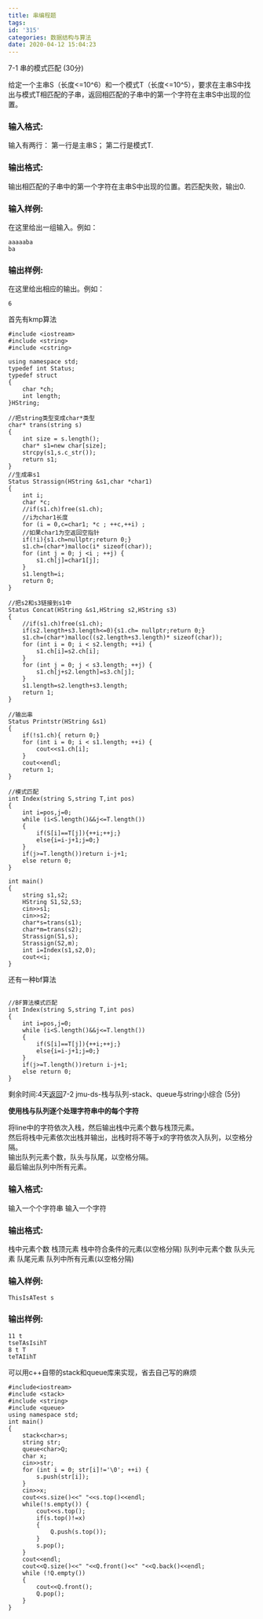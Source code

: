 ```yaml
---
title: 串编程题
tags: 
id: '315'
categories: 数据结构与算法
date: 2020-04-12 15:04:23
---
```


7-1 串的模式匹配 (30分)

给定一个主串S（长度<=10^6）和一个模式T（长度<=10^5），要求在主串S中找出与模式T相匹配的子串，返回相匹配的子串中的第一个字符在主串S中出现的位置。

### 输入格式:

输入有两行： 第一行是主串S； 第二行是模式T.

### 输出格式:

输出相匹配的子串中的第一个字符在主串S中出现的位置。若匹配失败，输出0.

### 输入样例:

在这里给出一组输入。例如：

```
aaaaaba
ba
```

### 输出样例:

在这里给出相应的输出。例如：

```
6
```

首先有kmp算法

```
#include <iostream>
#include <string>
#include <cstring>

using namespace std;
typedef int Status;
typedef struct
{
    char *ch;
    int length;
}HString;

//把string类型变成char*类型
char* trans(string s)
{
    int size = s.length();
    char* s1=new char[size];
    strcpy(s1,s.c_str());
    return s1;
}
//生成串s1
Status Strassign(HString &s1,char *char1)
{
    int i;
    char *c;
    //if(s1.ch)free(s1.ch);
    //i为char1长度
    for (i = 0,c=char1; *c ; ++c,++i) ;
    //如果char1为空返回空指针
    if(!i){s1.ch=nullptr;return 0;}
    s1.ch=(char*)malloc(i* sizeof(char));
    for (int j = 0; j <i ; ++j) {
        s1.ch[j]=char1[j];
    }
    s1.length=i;
    return 0;
}

//把s2和s3链接到s1中
Status Concat(HString &s1,HString s2,HString s3)
{
    //if(s1.ch)free(s1.ch);
    if(s2.length+s3.length<=0){s1.ch= nullptr;return 0;}
    s1.ch=(char*)malloc((s2.length+s3.length)* sizeof(char));
    for (int i = 0; i < s2.length; ++i) {
        s1.ch[i]=s2.ch[i];
    }
    for (int j = 0; j < s3.length; ++j) {
        s1.ch[j+s2.length]=s3.ch[j];
    }
    s1.length=s2.length+s3.length;
    return 1;
}

//输出串
Status Printstr(HString &s1)
{
    if(!s1.ch){ return 0;}
    for (int i = 0; i < s1.length; ++i) {
        cout<<s1.ch[i];
    }
    cout<<endl;
    return 1;
}

//模式匹配
int Index(string S,string T,int pos)
{
    int i=pos,j=0;
    while (i<S.length()&&j<=T.length())
    {
        if(S[i]==T[j]){++i;++j;}
        else{i=i-j+1;j=0;}
    }
    if(j>=T.length())return i-j+1;
    else return 0;
}

int main()
{
    string s1,s2;
    HString S1,S2,S3;
    cin>>s1;
    cin>>s2;
    char*s=trans(s1);
    char*m=trans(s2);
    Strassign(S1,s);
    Strassign(S2,m);
    int i=Index(s1,s2,0);
    cout<<i;
}
```

还有一种bf算法

```

//BF算法模式匹配
int Index(string S,string T,int pos)
{
    int i=pos,j=0;
    while (i<S.length()&&j<=T.length())
    {
        if(S[i]==T[j]){++i;++j;}
        else{i=i-j+1;j=0;}
    }
    if(j>=T.length())return i-j+1;
    else return 0;
}
```

剩余时间:4天[返回](https://pintia.cn/problem-sets/1243874236683579392/problems/type/7)7-2 jmu-ds-栈与队列-stack、queue与string小综合 (5分)

**使用栈与队列逐个处理字符串中的每个字符**

将line中的字符依次入栈，然后输出栈中元素个数与栈顶元素。  
然后将栈中元素依次出栈并输出，出栈时将不等于x的字符依次入队列，以空格分隔。  
输出队列元素个数，队头与队尾，以空格分隔。  
最后输出队列中所有元素。

### 输入格式:

输入一个个字符串 输入一个字符

### 输出格式:

栈中元素个数 栈顶元素 栈中符合条件的元素(以空格分隔) 队列中元素个数 队头元素 队尾元素 队列中所有元素(以空格分隔)

### 输入样例:

```
ThisIsATest s
```

### 输出样例:

```
11 t
tseTAsIsihT
8 t T
teTAIihT
```

可以用c++自带的stack和queue库来实现，省去自己写的麻烦

```
#include<iostream>
#include <stack>
#include <string>
#include <queue>
using namespace std;
int main()
{
    stack<char>s;
    string str;
    queue<char>Q;
    char x;
    cin>>str;
    for (int i = 0; str[i]!='\0'; ++i) {
        s.push(str[i]);
    }
    cin>>x;
    cout<<s.size()<<" "<<s.top()<<endl;
    while(!s.empty()) {
        cout<<s.top();
        if(s.top()!=x)
        {
            Q.push(s.top());
        }
        s.pop();
    }
    cout<<endl;
    cout<<Q.size()<<" "<<Q.front()<<" "<<Q.back()<<endl;
    while (!Q.empty())
    {
        cout<<Q.front();
        Q.pop();
    }
}
```